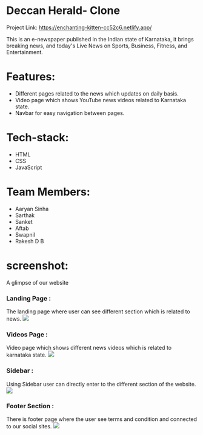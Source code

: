 # Deccan Herald- Clone
Project Link: https://enchanting-kitten-cc52c6.netlify.app/


This is an e-newspaper published in the Indian state of Karnataka, it brings breaking news, and today's Live News on Sports, Business, Fitness, and Entertainment.

# Features:
- Different pages related to the news which updates on daily basis.
- Video page which shows YouTube news videos related to Karnataka state.
- Navbar for easy navigation between pages.

# Tech-stack:
- HTML
- CSS
- JavaScript


# Team Members:
- Aaryan Sinha
- Sarthak
- Sanket
- Aftab
- Swapnil
- Rakesh D B

# screenshot:

A glimpse of our website

###  Landing Page : 
The landing page where user can see different section which is related to news.
<img src="https://user-images.githubusercontent.com/101391604/192854244-1da570d5-9c89-4f16-94e3-400c8aa96c02.png"/>


###  Videos Page : 
Video page which shows different news videos which is related to karnataka state.
<img src="https://user-images.githubusercontent.com/101391604/192855691-c114250d-9b22-491f-9eed-d70d29c36ced.png"/>


###  Sidebar : 
Using Sidebar user can directly enter to the different section of the website.  
<img src="https://user-images.githubusercontent.com/101391604/192855713-b754b973-17a5-4444-8d0e-9ee7f1093cee.png"/>

### Footer Section : 
There is footer page where the user see terms and condition and connected to our social sites.
<img src="https://user-images.githubusercontent.com/101391604/192855771-62d8d72d-ddc4-4563-8457-e3a4a222a87a.png"/>
